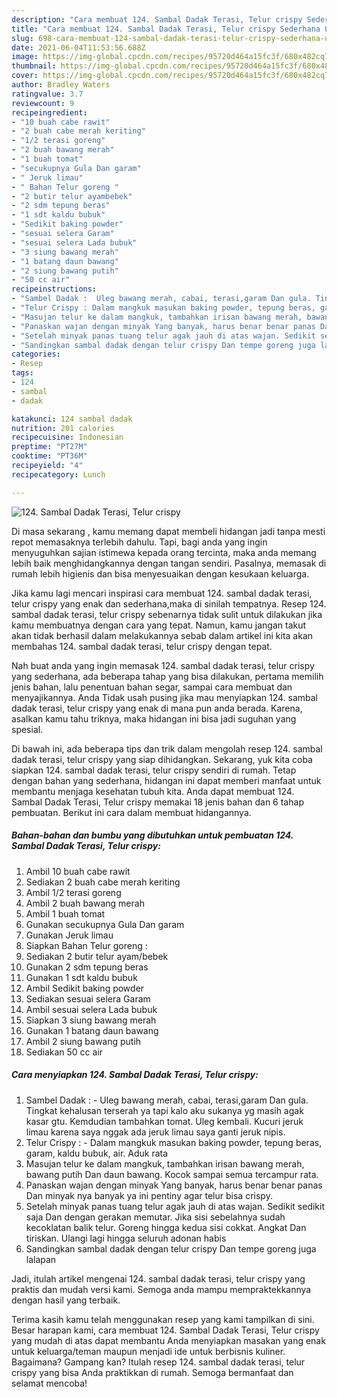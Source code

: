 ```yaml
---
description: "Cara membuat 124. Sambal Dadak Terasi, Telur crispy Sederhana Untuk Jualan"
title: "Cara membuat 124. Sambal Dadak Terasi, Telur crispy Sederhana Untuk Jualan"
slug: 698-cara-membuat-124-sambal-dadak-terasi-telur-crispy-sederhana-untuk-jualan
date: 2021-06-04T11:53:56.688Z
image: https://img-global.cpcdn.com/recipes/95720d464a15fc3f/680x482cq70/124-sambal-dadak-terasi-telur-crispy-foto-resep-utama.jpg
thumbnail: https://img-global.cpcdn.com/recipes/95720d464a15fc3f/680x482cq70/124-sambal-dadak-terasi-telur-crispy-foto-resep-utama.jpg
cover: https://img-global.cpcdn.com/recipes/95720d464a15fc3f/680x482cq70/124-sambal-dadak-terasi-telur-crispy-foto-resep-utama.jpg
author: Bradley Waters
ratingvalue: 3.7
reviewcount: 9
recipeingredient:
- "10 buah cabe rawit"
- "2 buah cabe merah keriting"
- "1/2 terasi goreng"
- "2 buah bawang merah"
- "1 buah tomat"
- "secukupnya Gula Dan garam"
- " Jeruk limau"
- " Bahan Telur goreng "
- "2 butir telur ayambebek"
- "2 sdm tepung beras"
- "1 sdt kaldu bubuk"
- "Sedikit baking powder"
- "sesuai selera Garam"
- "sesuai selera Lada bubuk"
- "3 siung bawang merah"
- "1 batang daun bawang"
- "2 siung bawang putih"
- "50 cc air"
recipeinstructions:
- "Sambel Dadak :  Uleg bawang merah, cabai, terasi,garam Dan gula. Tingkat kehalusan terserah ya tapi kalo aku sukanya yg masih agak kasar gtu. Kemdudian tambahkan tomat. Uleg kembali. Kucuri jeruk limau karena saya nggak ada jeruk limau saya ganti jeruk nipis."
- "Telur Crispy : Dalam mangkuk masukan baking powder, tepung beras, garam, kaldu bubuk, air. Aduk rata"
- "Masujan telur ke dalam mangkuk, tambahkan irisan bawang merah, bawang putih Dan daun bawang. Kocok sampai semua tercampur rata."
- "Panaskan wajan dengan minyak Yang banyak, harus benar benar panas Dan minyak nya banyak ya ini pentiny agar telur bisa crispy."
- "Setelah minyak panas tuang telur agak jauh di atas wajan. Sedikit sedikit saja Dan dengan gerakan memutar. Jika sisi sebelahnya sudah kecoklatan balik telur. Goreng hingga kedua sisi cokkat. Angkat Dan tiriskan. Ulangi lagi hingga seluruh adonan habis"
- "Sandingkan sambal dadak dengan telur crispy Dan tempe goreng juga lalapan"
categories:
- Resep
tags:
- 124
- sambal
- dadak

katakunci: 124 sambal dadak 
nutrition: 201 calories
recipecuisine: Indonesian
preptime: "PT27M"
cooktime: "PT36M"
recipeyield: "4"
recipecategory: Lunch

---
```



![124. Sambal Dadak Terasi, Telur crispy](https://img-global.cpcdn.com/recipes/95720d464a15fc3f/680x482cq70/124-sambal-dadak-terasi-telur-crispy-foto-resep-utama.jpg)

Di masa  sekarang , kamu memang dapat membeli hidangan jadi tanpa mesti repot memasaknya terlebih dahulu. Tapi, bagi anda yang ingin menyuguhkan sajian istimewa kepada orang tercinta, maka anda memang lebih baik menghidangkannya dengan tangan sendiri. Pasalnya, memasak di rumah lebih higienis dan bisa menyesuaikan dengan kesukaan keluarga.

Jika kamu lagi mencari inspirasi cara membuat 124. sambal dadak terasi, telur crispy yang enak dan sederhana,maka di sinilah tempatnya. Resep 124. sambal dadak terasi, telur crispy  sebenarnya tidak sulit untuk dilakukan jika kamu membuatnya dengan cara yang tepat. Namun, kamu jangan takut akan tidak berhasil dalam melakukannya 
sebab dalam artikel ini kita akan membahas 124. sambal dadak terasi, telur crispy dengan tepat.  



Nah buat anda yang ingin memasak 124. sambal dadak terasi, telur crispy yang sederhana, ada beberapa tahap yang bisa dilakukan, pertama memilih jenis bahan, lalu penentuan bahan segar, sampai cara membuat dan menyajikannya. Anda Tidak usah pusing jika mau menyiapkan 124. sambal dadak terasi, telur crispy yang enak di mana pun anda berada. Karena, asalkan kamu  tahu triknya, maka hidangan ini bisa jadi suguhan yang spesial.

Di bawah ini, ada beberapa tips dan trik dalam mengolah resep 124. sambal dadak terasi, telur crispy yang siap dihidangkan. Sekarang, yuk kita coba siapkan 124. sambal dadak terasi, telur crispy sendiri di rumah. Tetap dengan bahan yang sederhana, hidangan ini dapat memberi manfaat untuk membantu menjaga kesehatan tubuh kita. Anda dapat membuat 124. Sambal Dadak Terasi, Telur crispy memakai 18 jenis bahan dan 6 tahap pembuatan. Berikut ini cara dalam membuat hidangannya.

<!--inarticleads1-->

##### Bahan-bahan dan bumbu yang dibutuhkan untuk pembuatan 124. Sambal Dadak Terasi, Telur crispy:

1. Ambil 10 buah cabe rawit
1. Sediakan 2 buah cabe merah keriting
1. Ambil 1/2 terasi goreng
1. Ambil 2 buah bawang merah
1. Ambil 1 buah tomat
1. Gunakan secukupnya Gula Dan garam
1. Gunakan  Jeruk limau
1. Siapkan  Bahan Telur goreng :
1. Sediakan 2 butir telur ayam/bebek
1. Gunakan 2 sdm tepung beras
1. Gunakan 1 sdt kaldu bubuk
1. Ambil Sedikit baking powder
1. Sediakan sesuai selera Garam
1. Ambil sesuai selera Lada bubuk
1. Siapkan 3 siung bawang merah
1. Gunakan 1 batang daun bawang
1. Ambil 2 siung bawang putih
1. Sediakan 50 cc air




<!--inarticleads2-->

##### Cara menyiapkan 124. Sambal Dadak Terasi, Telur crispy:

1. Sambel Dadak :  - Uleg bawang merah, cabai, terasi,garam Dan gula. Tingkat kehalusan terserah ya tapi kalo aku sukanya yg masih agak kasar gtu. Kemdudian tambahkan tomat. Uleg kembali. Kucuri jeruk limau karena saya nggak ada jeruk limau saya ganti jeruk nipis.
1. Telur Crispy : - Dalam mangkuk masukan baking powder, tepung beras, garam, kaldu bubuk, air. Aduk rata
1. Masujan telur ke dalam mangkuk, tambahkan irisan bawang merah, bawang putih Dan daun bawang. Kocok sampai semua tercampur rata.
1. Panaskan wajan dengan minyak Yang banyak, harus benar benar panas Dan minyak nya banyak ya ini pentiny agar telur bisa crispy.
1. Setelah minyak panas tuang telur agak jauh di atas wajan. Sedikit sedikit saja Dan dengan gerakan memutar. Jika sisi sebelahnya sudah kecoklatan balik telur. Goreng hingga kedua sisi cokkat. Angkat Dan tiriskan. Ulangi lagi hingga seluruh adonan habis
1. Sandingkan sambal dadak dengan telur crispy Dan tempe goreng juga lalapan




Jadi, itulah artikel mengenai  124. sambal dadak terasi, telur crispy  yang praktis dan mudah versi kami. Semoga anda mampu mempraktekkannya dengan hasil yang terbaik. 

Terima kasih kamu telah menggunakan resep yang kami tampilkan di sini. Besar harapan kami, cara membuat  124. Sambal Dadak Terasi, Telur crispy yang mudah di atas dapat membantu Anda menyiapkan masakan yang enak untuk keluarga/teman maupun menjadi ide untuk berbisnis kuliner. Bagaimana? Gampang kan? Itulah resep 124. sambal dadak terasi, telur crispy yang bisa Anda praktikkan di rumah. Semoga bermanfaat dan selamat mencoba!

